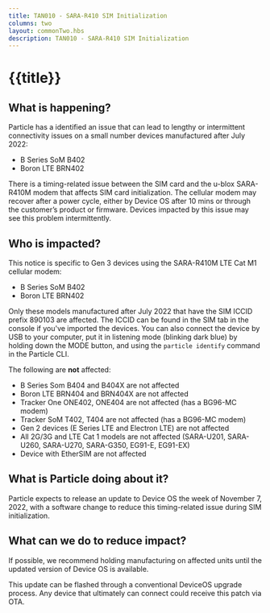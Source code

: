 ```yaml
---
title: TAN010 - SARA-R410 SIM Initialization
columns: two
layout: commonTwo.hbs
description: TAN010 - SARA-R410 SIM Initialization
---
```


# {{title}}

## What is happening?

Particle has a identified an issue that can lead to lengthy or intermittent connectivity issues on a small number devices manufactured after July 2022:

- B Series SoM B402
- Boron LTE BRN402

There is a timing-related issue between the SIM card and the u-blox SARA-R410M modem that affects SIM card initialization. The cellular modem may recover after a power cycle, either by Device OS after 10 mins or through the customer’s product or firmware. Devices impacted by this issue may see this problem intermittently.


## Who is impacted?

This notice is specific to Gen 3 devices using the SARA-R410M LTE Cat M1 cellular modem:

- B Series SoM B402
- Boron LTE BRN402

Only these models manufactured after July 2022 that have the SIM ICCID prefix 890103 are affected. The ICCID can be found in the SIM tab in the console if you've imported the devices. You can also connect the device by USB to your computer, put it in listening mode (blinking dark blue) by holding down the MODE button, and using the `particle identify` command in the Particle CLI.


The following are **not** affected:

- B Series Som B404 and B404X are not affected
- Boron LTE BRN404 and BRN404X are not affected
- Tracker One ONE402, ONE404 are not affected (has a BG96-MC modem)
- Tracker SoM T402, T404 are not affected (has a BG96-MC modem)
- Gen 2 devices (E Series LTE and Electron LTE) are not affected
- All 2G/3G and LTE Cat 1 models are not affected (SARA-U201, SARA-U260, SARA-U270, SARA-G350, EG91-E, EG91-EX)
- Device with EtherSIM are not affected


## What is Particle doing about it?

Particle expects to release an update to Device OS the week of November 7, 2022, with a software change to reduce this timing-related issue during SIM initialization.


## What can we do to reduce impact?

If possible, we recommend holding manufacturing on affected units until the updated version of Device OS is available. 

This update can be flashed through a conventional DeviceOS upgrade process. Any device that ultimately can connect could receive this patch via OTA.



